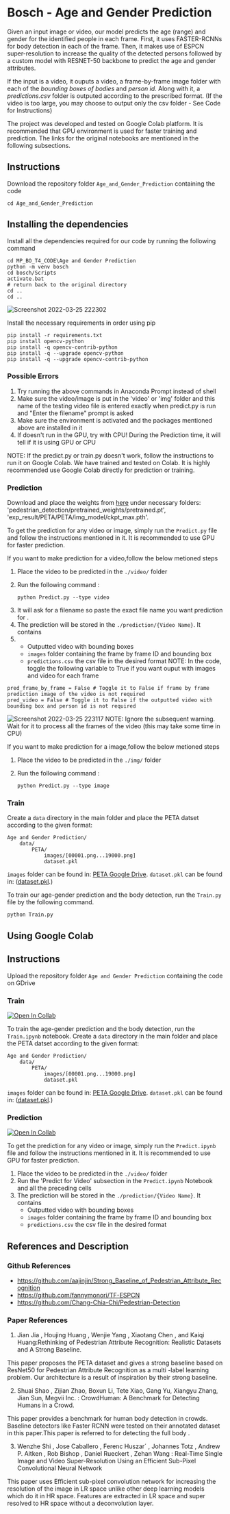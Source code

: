 # Bosch - Age and Gender Prediction

Given an input image or video, our model predicts the age (range) and gender for the identified people in each frame. First, it uses FASTER-RCNNs for body detection in each of the frame. Then, it makes use of ESPCN super-resolution to increase the quality of the detected persons followed by a custom model with RESNET-50 backbone to predict the age and gender attributes.

If the input is a video, it ouputs a video, a frame-by-frame image folder with each of the *bounding boxes of bodies* and *person id*. Along with it, a *predictions.csv* folder is outputed according to the prescribed format. (If the video is too large, you may choose to output only the csv folder - See Code for Instructions)

The project was developed and tested on Google Colab platform. It is recommended that GPU environment is used for faster training and prediction. The links for the original notebooks are mentioned in the following subsections.

## Instructions

Download the repository folder `Age_and_Gender_Prediction` containing the code

```
cd Age_and_Gender_Prediction
```

## Installing the dependencies

Install all the dependencies required for our code by running the following command

```
cd MP_BO_T4_CODE\Age and Gender Prediction
python -m venv bosch
cd bosch/Scripts
activate.bat
# return back to the original directory
cd ..
cd ..
```
![Screenshot 2022-03-25 222302](https://user-images.githubusercontent.com/20983723/160167592-4908a630-b93b-4c2c-95b3-a22035ee7e4d.jpg)

Install the necessary requirements in order using pip
```
pip install -r requirements.txt
pip install opencv-python
pip install -q opencv-contrib-python
pip install -q --upgrade opencv-python
pip install -q --upgrade opencv-contrib-python

```

### Possible Errors
1. Try running the above commands in Anaconda Prompt instead of shell
2. Make sure the video/image is put in the 'video' or 'img' folder and this name of the testing video file is entered exactly when predict.py is run and "Enter the filename" prompt is asked
3. Make sure the environment is activated and the packages mentioned above are installed in it
4. If doesn't run in the GPU, try with CPU! During the Prediction time, it will tell if it is using GPU or CPU

NOTE: If the predict.py or train.py doesn't work, follow the instructions to run it on Google Colab. We have trained and tested on Colab. It is highly recommended use Google Colab directly for prediction or training.

### Prediction

Download and place the weights from [here](https://drive.google.com/drive/folders/1aZSDp9loAU5viqccP0RRmyQKSCWOIi2G?usp=drive_link) under necessary folders: 'pedestrian_detection/pretrained_weights/pretrained.pt', 'exp_result/PETA/PETA/img_model/ckpt_max.pth'.

To get the prediction for any video or image, simply run the `Predict.py` file  and follow the instructions mentioned in it. It is recommended to use GPU for faster prediction.

If you want to make prediction for a video,follow the below metioned steps

1) Place the video to be predicted in the `./video/` folder

2. Run the following command :
   ```
   python Predict.py --type video
   ```
3. It will ask for a filename so paste the exact file name you want prediction for .
4. The prediction will be stored in the `./prediction/{Video Name}`. It contains
5. - Outputted video with bounding boxes 
   - `images` folder containing the frame by frame ID and bounding box 
   - `predictions.csv` the csv file in the desired format
NOTE: In the code, toggle the following variable to True if you want ouput with images and video for each frame
```
pred_frame_by_frame = False # Toggle it to False if frame by frame prediction image of the video is not required
pred_video = False # Toggle it to False if the outputted video with bounding box and person id is not required
```

![Screenshot 2022-03-25 223117](https://user-images.githubusercontent.com/20983723/160167648-265115cd-d8f2-4c57-bfdd-82d29cd2a8db.jpg)
NOTE: Ignore the subsequent warning. Wait for it to process all the frames of the video (this may take some time in CPU)

If you want to make prediction for a image,follow the below metioned steps

1) Place the video to be predicted in the `./img/` folder

2. Run the following command :

   ```
   python Predict.py --type image
   ```
   
### Train

Create a `data` directory in the main folder and place the PETA datset according to the given format:

```
Age and Gender Prediction/
    data/
        PETA/
            images/[00001.png...19000.png]
            dataset.pkl
```

`images` folder can be found in:  [PETA Google Drive](https://drive.google.com/open?id=1q4cux17K3zNBgIrDV4FtcHJPLzXNKfYG).
`dataset.pkl` can be found in: ([dataset.pkl](https://drive.google.com/open?id=1q4cux17K3zNBgIrDV4FtcHJPLzXNKfYG).)

To train our age-gender prediction and the body detection, run the `Train.py` file by the following command.

```
python Train.py
```

## Using Google Colab
## Instructions

Upload the repository folder `Age and Gender Prediction` containing the code on GDrive 

### Train
[![Open In Collab](https://colab.research.google.com/assets/colab-badge.svg)](https://colab.research.google.com/drive/1ShVtkHfyiKB_ogBFjqAQ-8IQABcGQC5a?usp=sharing)

To train the age-gender prediction and the body detection, run the `Train.ipynb` notebook.
Create a `data` directory in the main folder and place the PETA datset according to the given format: 
```
Age and Gender Prediction/
    data/
        PETA/
            images/[00001.png...19000.png]
            dataset.pkl
```
`images` folder can be found in:  [PETA Google Drive](https://drive.google.com/open?id=1q4cux17K3zNBgIrDV4FtcHJPLzXNKfYG).
`dataset.pkl` can be found in: ([dataset.pkl](https://drive.google.com/open?id=1q4cux17K3zNBgIrDV4FtcHJPLzXNKfYG).)

### Prediction
[![Open In Collab](https://colab.research.google.com/assets/colab-badge.svg)](https://colab.research.google.com/drive/18XrC1buyXGjnzZywPAUmiqLTnbex9QTk?usp=sharing)

To get the prediction for any video or image, simply run the `Predict.ipynb` file and follow the instructions mentioned in it. It is recommended to use GPU for faster prediction.

1. Place the video to be predicted in the `./video/` folder
2. Run the 'Predict for Video' subsection in the `Predict.ipynb` Notebook and all the preceding cells
3. The prediction will be stored in the `./prediction/{Video Name}`. It contains
    - Outputted video with bounding boxes
    - `images` folder containing the frame by frame ID and bounding box
    - `predictions.csv` the csv file in the desired format

## References and Description

### Github References

- https://github.com/aajinjin/Strong_Baseline_of_Pedestrian_Attribute_Recognition
- https://github.com/fannymonori/TF-ESPCN
- https://github.com/Chang-Chia-Chi/Pedestrian-Detection

### Paper References

1. Jian Jia , Houjing Huang , Wenjie Yang , Xiaotang Chen , and Kaiqi Huang:Rethinking of Pedestrian Attribute Recognition: Realistic Datasets and A Strong Baseline.

This paper proposes the PETA dataset and gives a strong baseline based on ResNet50 for Pedestrian Attribute Recognition as a multi -label learning problem. Our architecture is a result of inspiration by their strong baseline.

2. Shuai Shao , Zijian Zhao,  Boxun Li, Tete Xiao, Gang Yu, Xiangyu Zhang, Jian Sun, Megvii Inc.  : CrowdHuman: A Benchmark for Detecting Humans in a Crowd.

This paper provides a benchmark for human body detection in crowds. Baseline detectors like Faster RCNN  were tested on their annotated dataset in this paper.This paper is referred to for detecting the full body .

3. Wenzhe Shi , Jose Caballero , Ferenc Huszar´  , Johannes Totz , Andrew P. Aitken , Rob Bishop , Daniel Rueckert , Zehan Wang : Real-Time Single Image and Video Super-Resolution Using an Efficient Sub-Pixel Convolutional Neural Network

This paper uses  Efficient sub-pixel convolution network for increasing the resolution of the image in LR space unlike other deep learning models which do it in HR space. Features are extracted in LR space and super resolved to HR space without a deconvolution layer.

